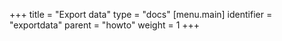 +++
title = "Export data"
type = "docs"
[menu.main]
  identifier = "exportdata"
  parent = "howto"
  weight = 1
+++